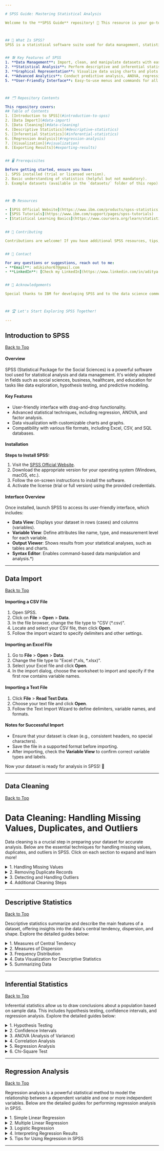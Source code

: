```yaml
---

# SPSS Guide: Mastering Statistical Analysis  

Welcome to the **SPSS Guide** repository! 🎉 This resource is your go-to manual for understanding and working with SPSS (Statistical Package for the Social Sciences), a powerful software tool for data analysis. Whether you're a beginner or an experienced analyst, you'll find valuable information here.



## 📌 What Is SPSS?  
SPSS is a statistical software suite used for data management, statistical analysis, and graphical representation. It's widely employed in social sciences, healthcare, business, and other research fields.


## 🛠️ Key Features of SPSS  
1. **Data Management**: Import, clean, and manipulate datasets with ease.  
2. **Statistical Analysis**: Perform descriptive and inferential statistics.  
3. **Graphical Representation**: Visualize data using charts and plots.  
4. **Advanced Analytics**: Conduct predictive analysis, ANOVA, regression, etc.  
5. **User-Friendly Interface**: Easy-to-use menus and commands for all levels.



## 🗂️ Repository Contents  

This repository covers:  
## Table of Contents  
1. [Introduction to SPSS](#introduction-to-spss)  
2. [Data Import](#data-import)  
3. [Data Cleaning](#data-cleaning)  
4. [Descriptive Statistics](#descriptive-statistics)  
5. [Inferential Statistics](#inferential-statistics)  
6. [Regression Analysis](#regression-analysis)  
7. [Visualization](#visualization)  
8. [Exporting Results](#exporting-results) 


## 🖥️ Prerequisites  

Before getting started, ensure you have:  
1. SPSS installed (trial or licensed version).  
2. Basic understanding of statistics (helpful but not mandatory).  
3. Example datasets (available in the `datasets/` folder of this repo).  



## 📚 Resources  

- [SPSS Official Website](https://www.ibm.com/products/spss-statistics)  
- [SPSS Tutorials](https://www.ibm.com/support/pages/spss-tutorials)  
- [Statistical Learning Basics](https://www.coursera.org/learn/statistical-learning)
 

## 🤝 Contributing  

Contributions are welcome! If you have additional SPSS resources, tips, or examples, feel free to submit a pull request or raise an issue.  


## 📩 Contact  

For any questions or suggestions, reach out to me:  
- **Email**: adikishor67@gmail.com 
- **LinkedIn**: [Check my LinkedIn](https://www.linkedin.com/in/aditya-kishor-sharma/)  


## 🌟 Acknowledgements  

Special thanks to IBM for developing SPSS and to the data science community for continuous inspiration and support.  



## 🏆 Let's Start Exploring SPSS Together!  
  
---
```

## Introduction to SPSS  
[Back to Top](#table-of-contents)  
#### Overview  
SPSS (Statistical Package for the Social Sciences) is a powerful software tool used for statistical analysis and data management. It's widely adopted in fields such as social sciences, business, healthcare, and education for tasks like data exploration, hypothesis testing, and predictive modeling.  

#### Key Features  
- User-friendly interface with drag-and-drop functionality.  
- Advanced statistical techniques, including regression, ANOVA, and factor analysis.  
- Data visualization with customizable charts and graphs.  
- Compatibility with various file formats, including Excel, CSV, and SQL databases.  


#### Installation  

**Steps to Install SPSS:**  
1. Visit the [SPSS Official Website](https://www.ibm.com/products/spss-statistics).  
2. Download the appropriate version for your operating system (Windows, macOS, etc.).  
3. Follow the on-screen instructions to install the software.  
4. Activate the license (trial or full version) using the provided credentials.  



#### Interface Overview  

Once installed, launch SPSS to access its user-friendly interface, which includes:  
- **Data View**: Displays your dataset in rows (cases) and columns (variables).  
- **Variable View**: Define attributes like name, type, and measurement level for each variable.  
- **Output Viewer**: Shows results from your statistical analyses, such as tables and charts.  
- **Syntax Editor**: Enables command-based data manipulation and analysis.*) 

---
## Data Import 
[Back to Top](#table-of-contents)

#### Importing a CSV File  
1. Open SPSS.  
2. Click on **File** > **Open** > **Data**.  
3. In the file browser, change the file type to "CSV (*.csv)".  
4. Locate and select your CSV file, then click **Open**.  
5. Follow the import wizard to specify delimiters and other settings.  

#### Importing an Excel File  
1. Go to **File** > **Open** > **Data**.  
2. Change the file type to "Excel (*.xls, *.xlsx)".  
3. Select your Excel file and click **Open**.  
4. In the import dialog, choose the worksheet to import and specify if the first row contains variable names.  


#### Importing a Text File  
1. Click **File** > **Read Text Data**.  
2. Choose your text file and click **Open**.  
3. Follow the Text Import Wizard to define delimiters, variable names, and formats.  


#### Notes for Successful Import  
- Ensure that your dataset is clean (e.g., consistent headers, no special characters).  
- Save the file in a supported format before importing.  
- After importing, check the **Variable View** to confirm correct variable types and labels.  

Now your dataset is ready for analysis in SPSS! 🎉
  
---


## Data Cleaning
[Back to Top](#table-of-contents)

# Data Cleaning: Handling Missing Values, Duplicates, and Outliers  

Data cleaning is a crucial step in preparing your dataset for accurate analysis. Below are the essential techniques for handling missing values, duplicates, and outliers in SPSS. Click on each section to expand and learn more!  


<details>
<summary>1. Handling Missing Values</summary>  

**Steps to Identify Missing Values:**  
- Go to **Analyze** > **Descriptive Statistics** > **Frequencies**.  
- Select the variables to analyze and display missing values in the output.  

**Options for Handling Missing Values:**  
1. **Exclude Cases:**  
   - Use listwise or pairwise deletion during analysis under **Analyze** > **Options**.  

2. **Replace Missing Values:**  
   - Go to **Transform** > **Replace Missing Values**.  
   - Replace with the mean, median, mode, or custom values.  

3. **Multiple Imputation:**  
   - Use **Analyze** > **Multiple Imputation** > **Impute Missing Data Values**.  
   - SPSS creates multiple datasets with imputed values for robust analysis.  

</details>  


<details>
<summary>2. Removing Duplicate Records</summary>  

**Steps to Identify Duplicates:**  
1. Go to **Data** > **Identify Duplicate Cases**.  
2. Select variables that uniquely identify each case.  
3. SPSS flags duplicates in a new column.  

**Steps to Remove Duplicates:**  
- Sort the dataset by the duplicate flag and delete marked rows.  
- Keep the latest record if timestamps are available.  

</details>  


<details>
<summary>3. Detecting and Handling Outliers</summary>  

**Steps to Detect Outliers:**  
1. **Boxplot Visualization:**  
   - Go to **Graphs** > **Chart Builder**.  
   - Select **Boxplot** and assign your variable.  

2. **Z-Score Method:**  
   - Compute Z-scores under **Transform** > **Compute Variable** using:  
     `(Variable - Mean) / Standard Deviation`.  
   - Values beyond ±3 are considered outliers.  

**Options for Handling Outliers:**  
1. Remove extreme values if they are errors.  
2. Transform data using log or square root to normalize distributions.  
3. Winsorize extreme values to the nearest valid range.  

</details>  


<details>
<summary>4. Additional Cleaning Steps</summary>  

1. **Checking Variable Types:**  
   - Verify variable types (numeric, string) and measurement levels under **Variable View**.  

2. **Removing Inconsistent Data:**  
   - Use **Data** > **Select Cases** to filter out invalid entries.  

3. **Eliminating Redundant Variables:**  
   - Drop unnecessary variables to simplify your dataset.  


</details>  

---

## Descriptive Statistics 
[Back to Top](#table-of-contents)

Descriptive statistics summarize and describe the main features of a dataset, offering insights into the data's central tendency, dispersion, and shape. Explore the detailed guides below:  

<details>
<summary>1. Measures of Central Tendency</summary>  

**Central Tendency** refers to the middle or typical value in a dataset.  

- **Mean:** The average value of a dataset.  
  - Go to **Analyze** > **Descriptive Statistics** > **Descriptives**.  
  - Select your variable(s) and click **OK** to compute the mean.  

- **Median:** The middle value when data is sorted.  
  - Go to **Analyze** > **Descriptive Statistics** > **Frequencies**.  
  - Enable the median option in the Statistics tab.  

- **Mode:** The most frequently occurring value.  
  - Also available under **Frequencies**.  

</details>  

<details>
<summary>2. Measures of Dispersion</summary>  

**Dispersion** describes the spread or variability in a dataset.  

- **Range:**  
  - Compute the range by finding the difference between the maximum and minimum values.  
  - Use **Analyze** > **Descriptive Statistics** > **Descriptives** and enable the range option.  

- **Standard Deviation (SD):**  
  - Indicates the average distance of data points from the mean.  
  - Available under **Descriptives** or **Frequencies**.  

- **Variance:**  
  - The square of the standard deviation, showing variability in squared units.  
  - Calculated similarly to SD in SPSS.  

</details>  


<details>
<summary>3. Frequency Distribution</summary>  

**Frequency distribution** shows how often each value occurs in the dataset.  

- **Steps to Generate:**  
  1. Go to **Analyze** > **Descriptive Statistics** > **Frequencies**.  
  2. Select the variable(s) and click **OK**.  
  3. View the frequency table and histogram in the output.  

**Useful for:**  
- Understanding data distribution.  
- Spotting unusual patterns or outliers.  

</details>  

<details>
<summary>4. Data Visualization for Descriptive Statistics</summary>  

SPSS offers tools to visualize descriptive statistics for better insights.  

- **Histograms:**  
  - Go to **Graphs** > **Chart Builder** > Select **Histogram**.  

- **Boxplots:**  
  - Useful for identifying outliers and spread.  
  - Found under **Graphs** > **Chart Builder** > **Boxplot**.  

- **Pie Charts and Bar Charts:**  
  - Visualize categorical data distributions.  
  - Available under **Chart Builder**.  

</details>  


<details>
<summary>5. Summarizing Data</summary>  

**Steps to Summarize:**  
1. Go to **Analyze** > **Descriptive Statistics** > **Explore**.  
2. Select the variable(s) to analyze.  
3. SPSS generates:  
   - Summary statistics (mean, median, SD, etc.).  
   - Visualizations like boxplots and stem-and-leaf plots.  

</details>  

--- 
## Inferential Statistics 
[Back to Top](#table-of-contents)

Inferential statistics allow us to draw conclusions about a population based on sample data. This includes hypothesis testing, confidence intervals, and regression analysis. Explore the detailed guides below:  



<details>
<summary>1. Hypothesis Testing</summary>  

**Hypothesis testing** helps assess whether a claim about a population parameter is supported by sample data.  

**Steps to Perform Hypothesis Testing in SPSS:**  
1. Go to **Analyze** > **Compare Means**.  
2. Choose the appropriate test based on your data:  
   - **One-Sample T-Test:** Compare a sample mean to a known value.  
   - **Independent Samples T-Test:** Compare means of two independent groups.  
   - **Paired Samples T-Test:** Compare means of two related groups.  

**Interpreting Results:**  
- Check the **p-value** in the output.  
  - If **p < 0.05**, reject the null hypothesis.  
  - If **p ≥ 0.05**, fail to reject the null hypothesis.  

</details>  

<details>
<summary>2. Confidence Intervals</summary>  

Confidence intervals provide a range of values likely to contain the population parameter.  

**Steps to Compute Confidence Intervals in SPSS:**  
1. Go to **Analyze** > **Descriptive Statistics** > **Explore**.  
2. Select the variable(s) and enable confidence intervals in the output settings.  
3. SPSS generates a 95% confidence interval by default.  

**How to Interpret:**  
- If the interval does not include the null hypothesis value, the result is statistically significant.  

</details>  


<details>
<summary>3. ANOVA (Analysis of Variance)</summary>  

**ANOVA** tests whether there are significant differences between the means of three or more groups.  

**Steps to Perform ANOVA in SPSS:**  
1. Go to **Analyze** > **Compare Means** > **One-Way ANOVA**.  
2. Select the dependent variable and the factor (grouping) variable.  
3. Click **Options** to include descriptive statistics and post-hoc tests.  

**Interpreting Results:**  
- Check the **F-statistic** and **p-value** in the output.  
  - If **p < 0.05**, at least one group mean is significantly different.  
- Use post-hoc tests (e.g., Tukey) to identify specific group differences.  

</details>  


<details>
<summary>4. Correlation Analysis</summary>  

**Correlation** measures the strength and direction of the relationship between two variables.  

**Steps to Perform Correlation in SPSS:**  
1. Go to **Analyze** > **Correlate** > **Bivariate**.  
2. Select the variables to analyze.  
3. Choose the correlation coefficient:  
   - **Pearson:** For continuous variables.  
   - **Spearman:** For ordinal or non-linear relationships.  

**Interpreting Results:**  
- Correlation values range from -1 to +1:  
  - **+1:** Perfect positive correlation.  
  - **0:** No correlation.  
  - **-1:** Perfect negative correlation.  

</details>  


<details>
<summary>5. Regression Analysis</summary>  

**Regression** predicts the value of a dependent variable based on one or more independent variables.  

**Steps to Perform Regression in SPSS:**  
1. Go to **Analyze** > **Regression** > **Linear**.  
2. Select the dependent variable and independent variable(s).  
3. SPSS generates regression coefficients, R², and p-values.  

**Types of Regression:**  
- **Simple Linear Regression:** One independent variable.  
- **Multiple Regression:** Two or more independent variables.  

**Interpreting Results:**  
- **R²:** Explains the variance in the dependent variable.  
- **p-value:** Indicates whether the predictors significantly influence the outcome.  

</details>  


<details>
<summary>6. Chi-Square Test</summary>  

**Chi-Square Test** examines the association between categorical variables.  

**Steps to Perform Chi-Square Test in SPSS:**  
1. Go to **Analyze** > **Descriptive Statistics** > **Crosstabs**.  
2. Select the row and column variables.  
3. Click **Statistics** and enable the Chi-Square test option.  

**Interpreting Results:**  
- Check the Chi-Square statistic and **p-value** in the output.  
  - If **p < 0.05**, there is a significant association between variables.  

</details>  

---

## Regression Analysis
[Back to Top](#table-of-contents)

Regression analysis is a powerful statistical method to model the relationship between a dependent variable and one or more independent variables. Below are the detailed guides for performing regression analysis in SPSS.  

<details>
<summary>1. Simple Linear Regression</summary>  

**Purpose:**  
Predict the value of a dependent variable (Y) based on one independent variable (X).  

**Steps in SPSS:**  
1. Go to **Analyze** > **Regression** > **Linear**.  
2. Assign your dependent variable to the **Dependent** box.  
3. Assign your independent variable to the **Independent(s)** box.  
4. Click **OK** to view results.  

**Key Outputs:**  
- **Regression Equation:** \( Y = b_0 + b_1X \), where \( b_0 \) is the intercept and \( b_1 \) is the slope.  
- **R² Value:** Measures how well the model explains the variance in the dependent variable.  
- **P-Value:** Indicates the significance of the independent variable.  

**Example Use Case:**  
Predict sales revenue (Y) based on advertising spend (X).  

</details>  

<details>
<summary>2. Multiple Linear Regression</summary>  

**Purpose:**  
Predict the value of a dependent variable (Y) based on two or more independent variables (X₁, X₂, ...).  

**Steps in SPSS:**  
1. Go to **Analyze** > **Regression** > **Linear**.  
2. Assign your dependent variable to the **Dependent** box.  
3. Assign multiple independent variables to the **Independent(s)** box.  
4. Click **Statistics** to include options like estimates, R², and collinearity diagnostics.  
5. Click **OK** to view results.  

**Key Outputs:**  
- **Regression Equation:** \( Y = b_0 + b_1X_1 + b_2X_2 + ... + b_nX_n \).  
- **Adjusted R²:** Adjusted for the number of predictors, providing a more accurate measure for multiple variables.  
- **Significance of Predictors:** Look for independent variables with \( p < 0.05 \).  

**Example Use Case:**  
Predict house prices based on square footage, number of bedrooms, and location.  

</details>  

<details>
<summary>3. Logistic Regression</summary>  

**Purpose:**  
Model the probability of a binary outcome (e.g., yes/no, success/failure).  

**Steps in SPSS:**  
1. Go to **Analyze** > **Regression** > **Binary Logistic**.  
2. Assign the binary dependent variable to the **Dependent** box.  
3. Assign independent variables to the **Covariates** box.  
4. Click **OK** to generate results.  

**Key Outputs:**  
- **Odds Ratio:** Indicates the likelihood of the dependent variable occurring for a unit increase in the predictor.  
- **Model Fit Statistics:** Includes the -2 log-likelihood and Hosmer-Lemeshow test.  

**Example Use Case:**  
Predict whether a customer will purchase a product (yes/no) based on their demographics and browsing behavior.  

</details>  

<details>
<summary>4. Interpreting Regression Results</summary>  

**Key Metrics to Interpret:**  
- **Coefficients (b₀, b₁, etc.):** Explain the change in the dependent variable for a one-unit change in the predictor.  
- **P-Values:** Assess the significance of predictors (\( p < 0.05 \) indicates significance).  
- **R² and Adjusted R²:** Measure the proportion of variance explained by the model.  
- **Residual Plots:** Evaluate the assumption of linearity and homoscedasticity.  

</details>  


<details>
<summary>5. Tips for Using Regression in SPSS</summary>  

- Check for **Multicollinearity** among predictors using the **Collinearity Diagnostics** option in SPSS.  
- Use **Standardized Coefficients** to compare the relative importance of predictors.  
- Perform **Residual Analysis** to verify model assumptions.  
- Visualize regression results with scatterplots and trendlines for better interpretation.  

</details>  

---
  


